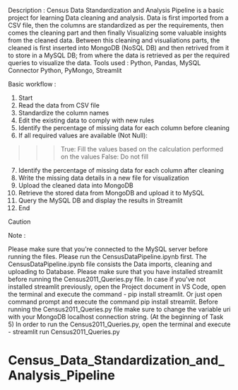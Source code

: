 Description :
Census Data Standardization and Analysis Pipeline is a basic project for learning Data cleaning and analysis. Data is first imported from a CSV file, then the columns are standardized as per the requirements, then comes the cleaning part and then finally Visualizing some valuable insights from the cleaned data. Between this cleaning and visualiations parts, the cleaned is first inserted into MongoDB (NoSQL DB) and then retrived from it to store in a MySQL DB; from where the data is retrieved as per the required queries to visualize the data.
Tools used :
Python, Pandas, MySQL Connector Python, PyMongo, Streamlit

Basic workflow :
1. Start
2. Read the data from CSV file
3. Standardize the column names
4. Edit the existing data to comply with new rules
5. Identify the percentage of missing data for each column before cleaning
6. If all required values are available (Not Null):
>>>True: Fill the values based on the calculation performed on the values
>>>False: Do not fill
7. Identify the percentage of missing data for each column after cleaning
8. Write the missing data details in a new file for visualization
9. Upload the cleaned data into MongoDB
10. Retrieve the stored data from MongoDB and upload it to MySQL
11. Query the MySQL DB and display the results in Streamlit
12. End

Caution

Note :

Please make sure that you're connected to the MySQL server before running the files.
Please run the CensusDataPipeline.ipynb first. The CensusDataPipeline.ipynb file consists the Data imports, cleaning and uploading to Database.
Please make sure that you have installed streamlit before running the Census2011_Queries.py file.
In case if you've not installed streamlit previously, open the Project document in VS Code, open the terminal and execute the command - pip install streamlit.
Or just open command prompt and execute the command pip install streamlit.
Before running the Census2011_Queries.py file make sure to change the variable uri with your MongoDB localhost connection string. (At the beginning of Task 5)
In order to run the Census2011_Queries.py, open the terminal and execute - streamlit run Census2011_Queries.py
# Census_Data_Standardization_and_Analysis_Pipeline
